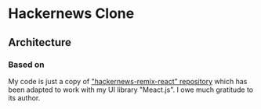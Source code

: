 # Hackernews Clone

## Architecture

### Based on

My code is just a copy of ["hackernews-remix-react" repository](https://github.com/clintonwoo/hackernews-remix-react) which has been adapted to work with my UI library "Meact.js". I owe much gratitude to its author.
